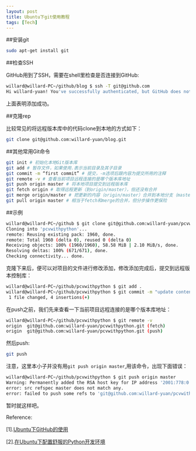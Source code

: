 ```yaml
---
layout: post
title: Ubuntu下git使用教程
tags: [Tech]
---
```


##安装git

```sh
sudo apt-get install git
```

##检查SSH

GitHub用到了SSH，需要在shell里检查是否连接到GitHub:

```sh
willard@willard-PC~/github/blog $ ssh -T git@github.com
Hi willard-yuan! You've successfully authenticated, but GitHub does not provide shell access.
```
上面表明添加成功。

##克隆rep

比较常见的将远程版本库中的代码clone到本地的方式如下：

```sh
git clone git@github.com:willard-yuan/blog.git
```

##其他常用Git命令

```sh
git init # 初始化本地Git版本库
git add # 暂存文件，如果使用.表示当前目录及其子目录
git commit -m “first commit” # 提交，-m选项后跟内容为提交所用的注释
git remote -v # 查看当前项目远程连接的是哪个版本库地址
git push origin master # 将本地项目提交到远程版本库
git fetch origin # 取得远程更新（到origin/master），但还没有合并
git merge origin/master # 把更新的内容（origin/master）合并到本地分支（master）
git pull origin master # 相当于fetch和merge的合并，但分步操作更保险
```

##示例

```sh
willard@willard-PC~/github $ git clone git@github.com:willard-yuan/pcvwithpython.git
Cloning into 'pcvwithpython'...
remote: Reusing existing pack: 1960, done.
remote: Total 1960 (delta 0), reused 0 (delta 0)
Receiving objects: 100% (1960/1960), 58.58 MiB | 2.10 MiB/s, done.
Resolving deltas: 100% (671/671), done.
Checking connectivity... done.
```
克隆下来后，便可以对项目的文件进行修改添加，修改添加完成后，提交到远程版本控制库：

```sh
willard@willard-PC~/github/pcvwithpython $ git add .
willard@willard-PC~/github/pcvwithpython $ git commit -m "update content in ch07"[gh-pages 221c8bc] update content in ch07
 1 file changed, 4 insertions(+)
```
在push之前，我们先来查看一下当前项目远程连接的是哪个版本库地址：

```sh
willard@willard-PC~/github/pcvwithpython $ git remote -v
origin	git@github.com:willard-yuan/pcvwithpython.git (fetch)
origin	git@github.com:willard-yuan/pcvwithpython.git (push)
```
然后push:

```sh
git push
```
注意，这里本小子并没有用`git push origin master`,用该命令，出现下面错误：

```sh
willard@willard-PC~/github/pcvwithpython $ git push origin master
Warning: Permanently added the RSA host key for IP address '2001:778:0:ffff:64:0:c01e:fc83' to the list of known hosts.
error: src refspec master does not match any.
error: failed to push some refs to 'git@github.com:willard-yuan/pcvwithpython.git
```
暂时就这样吧。

Reference:

[1].[Ubuntu下GitHub的使用](http://www.pythoner.com/263.html)

[2].[在Ubuntu下配置舒服的Python开发环境](http://xiaocong.github.io/blog/2013/06/18/customize-python-dev-environment-on-ubuntu/)
